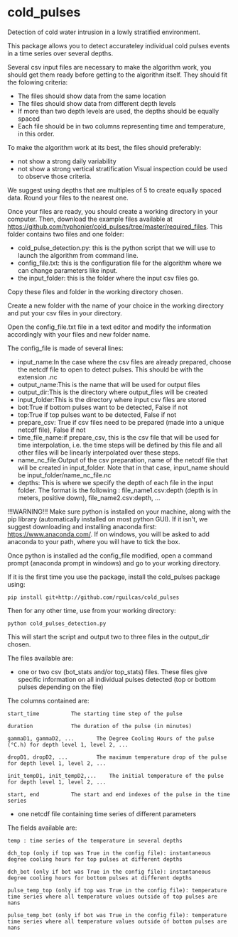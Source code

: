 # cold_pulses
 Detection of cold water intrusion in a lowly stratified environment.

 This package allows you to detect accurateley individual cold pulses events in a time series over several depths.


Several csv input files are necessary to make the algorithm work, you should get them ready before getting to the algorithm itself.
They should fit the folowing criteria:
- The files should show data from the same location
- The files should show data from different depth levels
- If more than two depth levels are used, the depths should be equally spaced
- Each file should be in two columns representing time and temperature, in this order.

To make the algorithm work at its best, the files should preferably:
- not show a strong daily variability
- not show a strong vertical stratification
Visual inspection could be used to observe those criteria.

We suggest using depths that are multiples of 5 to create equally spaced data. Round your files to the nearest one.

Once your files are ready, you should create a working directory in your computer.
Then, download the example files available at https://github.com/typhonier/cold_pulses/tree/master/required_files.
This folder contains two files and one folder:
- cold_pulse_detection.py: this is the python script that we will use to launch the algorithm from command line.
- config_file.txt: this is the configuration file for the algorithm where we can change parameters like input.
- the input_folder: this is the folder where the input csv files go.

Copy these files and folder in the working directory chosen. 

Create a new folder with the name of your choice in the working directory and put your csv files in your directory.

Open the config_file.txt file in a text editor and modify the information accordingly with your files and new folder name.

The config_file is made of several lines:
- input_name:In the case where the csv files are already prepared, choose the netcdf file to open to detect pulses. This should be with the extension .nc
- output_name:This is the name that will be used for output files
- output_dir:This is the directory where output_files will be created
- input_folder:This is the directory where input csv files are stored
- bot:True if bottom pulses want to be detected, False if not
- top:True if top pulses want to be detected, False if not
- prepare_csv: True if csv files need to be prepared (made into a unique netcdf file), False if not
- time_file_name:if prepare_csv, this is the csv file that will be used for time interpolation, i.e. the time steps will be defined by this file and all other files will be linearly interpolated over these steps. 
- name_nc_file:Output of the csv preparation, name of the netcdf file that will be created in input_folder. Note that in that case, input_name should be input_folder/name_nc_file.nc
- depths: This is where we specify the depth of each file in the input folder. The format is the following : 
		file_name1.csv:depth (depth is in meters, positive down), file_name2.csv:depth, ... 
		
!!!WARNING!!!
Make sure python is installed on your machine, along with the pip library (automatically installed on most python GUI). 
If it isn't, we suggest downloading and installing anaconda first: https://www.anaconda.com/. If on windows, you will be asked to add anaconda to your path, where you will have to tick the box.

Once python is installed ad the config_file modified, open a command prompt (anaconda prompt in windows) and go to your working directory.

If it is the first time you use the package, install the cold_pulses package using:

	pip install git+http://github.com/rguilcas/cold_pulses

Then for any other time, use from your working directory:

	python cold_pulses_detection.py

This will start the script and output two to three files in the output_dir chosen.

The files available are:
- one or two csv (bot_stats and/or top_stats) files. These files give specific information on all individual pulses detected (top or bottom pulses depending on the file)

The columns contained are:

	start_time			The starting time step of the pulse

	duration			The duration of the pulse (in minutes)

	gammaD1, gammaD2, ... 		The Degree Cooling Hours of the pulse (°C.h) for depth level 1, level 2, ... 

	dropD1, dropD2, ... 		The maximum temperature drop of the pulse for depth level 1, level 2, ...

	init_tempD1, init_tempD2,...    The initial temperature of the pulse for depth level 1, level 2, ...

	start, end 			The start and end indexes of the pulse in the time series

- one netcdf file containing time series of different parameters
		
The fields available are:
			
	temp : time series of the temperature in several depths

	dch_top (only if top was True in the config file): instantaneous degree cooling hours for top pulses at different depths

	dch_bot (only if bot was True in the config file): instantaneous degree cooling hours for bottom pulses at different depths

	pulse_temp_top (only if top was True in the config file): temperature time series where all temperature values outside of top pulses are nans

	pulse_temp_bot (only if bot was True in the config file): temperature time series where all temperature values outside of bottom pulses are nans

